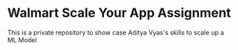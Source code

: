 # Walmart Scale Your App Assignment
This is a private repository to show case Aditya Vyas's skills to scale up a ML Model

